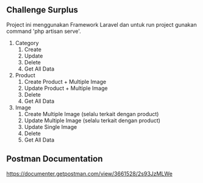 
## Challenge Surplus
Project ini menggunakan Framework Laravel dan untuk run project gunakan command 'php artisan serve'.

1. Category
    1. Create 
    2. Update 
    3. Delete
    4. Get All Data
2. Product
    1. Create Product + Multiple Image
    2. Update Product + Multiple Image
    3. Delete
    4. Get All Data
3. Image
    1. Create Multiple Image (selalu terkait dengan product)
    2. Update Multiple Image (selalu terkait dengan product)
    3. Update Single Image
    4. Delete
    5. Get All Data

## Postman Documentation
https://documenter.getpostman.com/view/3661528/2s93JzMLWe
